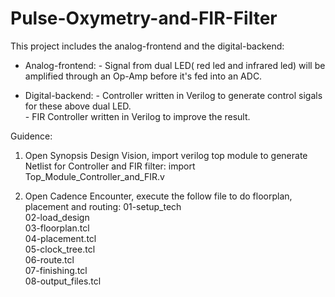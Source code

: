 # Pulse-Oxymetry-and-FIR-Filter

This project includes the analog-frontend and the digital-backend:

- Analog-frontend: - Signal from dual LED( red led and infrared led) will be amplified through an Op-Amp before it's fed into an ADC.<br/>

- Digital-backend: - Controller written in Verilog to generate control sigals for these above dual LED. <br/>
                           - FIR Controller written in Verilog to improve the result. <br/>


Guidence:

1. Open Synopsis Design Vision, import verilog top module to generate Netlist for Controller and FIR filter:
  import Top_Module_Controller_and_FIR.v <br/>

2. Open Cadence Encounter, execute the follow file to do floorplan, placement and routing:
  01-setup_tech <br/>
  02-load_design <br/> 
  03-floorplan.tcl <br/>
  04-placement.tcl <br/>
  05-clock_tree.tcl <br/>
  06-route.tcl <br/>
  07-finishing.tcl <br/>
  08-output_files.tcl <br/>
